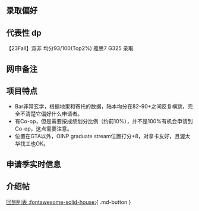 ## 录取偏好

## 代表性 dp

【23Fall】双非 均分93/100(Top2%) 雅思7 G325 录取

## 网申备注

## 项目特点

- Bar非常玄学，根据地里和寄托的数据，陆本均分在82-90+之间反复横跳，完全不清楚它偏好什么申请者。
- 有Co-op，但是需要按成绩划分比例（约前10%），并不是100%有机会申请到Co-op，这点需要注意。
- 位置在GTA以外，OINP graduate stream位置打分+8，对拿卡友好，且渥太华找工也OK。

## 申请季实时信息

## 介绍帖

[回到列表 :fontawesome-solid-house:](grade.md){ .md-button }
